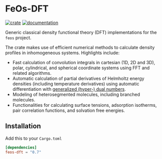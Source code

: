 # FeOs-DFT

[![crate](https://img.shields.io/crates/v/feos-dft.svg)](https://crates.io/crates/feos-dft)
[![documentation](https://docs.rs/feos-dft/badge.svg)](https://docs.rs/feos-dft)

Generic classical density functional theory (DFT) implementations for the `feos` project.

The crate makes use of efficient numerical methods to calculate density profiles in inhomogeneous systems. Highlights include:
- Fast calculation of convolution integrals in cartesian (1D, 2D and 3D), polar, cylindrical, and spherical coordinate systems using FFT and related algorithms.
- Automatic calculation of partial derivatives of Helmholtz energy densities (including temperature derivatives) using automatic differentiation with [generalized (hyper-) dual numbers](https://github.com/itt-ustutt/num-dual).
- Modeling of heterosegmented molecules, including branched molecules.
- Functionalities for calculating surface tensions, adsorption isotherms, pair correlation functions, and solvation free energies.

## Installation

Add this to your `Cargo.toml`

```toml
[dependencies]
feos-dft = "0.7"
```